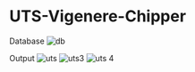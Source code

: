 # UTS-Vigenere-Chipper
Database
![db](https://github.com/rosmananda/UTS-Vigenere-Chipper/assets/95514299/c25b9041-b16b-4628-9ca8-803fbd339faa)

Output
![uts](https://github.com/rosmananda/UTS-Vigenere-Chipper/assets/95514299/52f7b6e2-7656-4ed1-ae48-e54ab74362cd)
![uts3](https://github.com/rosmananda/UTS-Vigenere-Chipper/assets/95514299/b55c1176-0a82-4fd1-b8fe-1d48ea5fd252)
![uts 4](https://github.com/rosmananda/UTS-Vigenere-Chipper/assets/95514299/627860be-2568-4bf0-9550-9175453f90ba)
